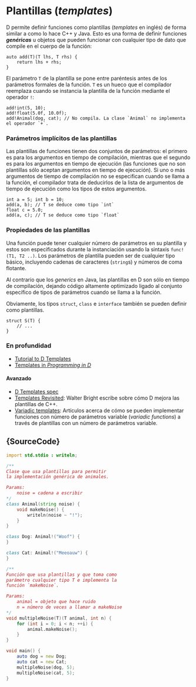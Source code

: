 # Plantillas (*templates*)

D permite definir funciones como plantillas (*templates* en inglés) de forma
similar a como lo hace C++ y Java. Esto es una forma de definir funciones
***genéricas*** u objetos que pueden funcionar con cualquier tipo de dato que
compile en el cuerpo de la función:

    auto add(T)(T lhs, T rhs) {
        return lhs + rhs;
    }

El parámetro `T` de la plantilla se pone entre paréntesis antes de los
parámetros formales de la función. `T` es un hueco que el compilador reemplaza
cuando se instancia la plantilla de la función mediante el operador `!`:

    add!int(5, 10);
    add!float(5.0f, 10.0f);
    add!Animal(dog, cat); // No compila. La clase `Animal` no implementa el operador `+`.

### Parámetros implícitos de las plantillas

Las plantillas de funciones tienen dos conjuntos de parámetros: el primero es
para los argumentos en tiempo de compilación, mientras que el segundo es para
los argumentos en tiempo de ejecución (las funciones que no son plantillas sólo
aceptan argumentos en tiempo de ejecución). Si uno o más argumentos de tiempo
de compilación no se especifican cuando se llama a la función, el compilador
trata de deducirlos de la lista de argumentos de tiempo de ejecución como los
tipos de estos argumentos.

    int a = 5; int b = 10;
    add(a, b); // T se deduce como tipo `int`
    float c = 5.0;
    add(a, c); // T se deduce como tipo `float`

### Propiedades de las plantillas

Una función puede tener cualquier número de parámetros en su plantilla y
estos son especificados durante la instanciación usando la sintaxis
`func!(T1, T2 ..)`. Los parámetros de plantilla pueden ser de cualquier tipo
básico, incluyendo cadenas de caracteres (`string`s) y números de coma flotante.

Al contrario que los *generics* en Java, las plantillas en D son sólo en tiempo
de compilación, dejando código altamente optimizado ligado al conjunto
específico de tipos de parámetros cuando se llama a la función.

Obviamente, los tipos `struct`, `class` e `interface` también se pueden definir
como plantillas.

    struct S(T) {
        // ...
    }

### En profundidad

- [Tutorial to D Templates](https://github.com/PhilippeSigaud/D-templates-tutorial)
- [Templates in _Programming in D_](http://ddili.org/ders/d.en/templates.html)

#### Avanzado

- [D Templates spec](https://dlang.org/spec/template.html)
- [Templates Revisited](http://dlang.org/templates-revisited.html): Walter Bright escribe sobre cómo D mejora las plantillas de C++.
- [Variadic templates](http://dlang.org/variadic-function-templates.html): Artículos acerca de cómo se pueden implementar funciones con número de parámetros variable (*variadic functions*) a través de plantillas con un número de parámetros variable.

## {SourceCode}

```d
import std.stdio : writeln;

/**
Clase que usa plantillas para permitir
la implementación genérica de animales.

Params:
    noise = cadena a escribir
*/
class Animal(string noise) {
    void makeNoise() {
        writeln(noise ~ "!");
    }
}

class Dog: Animal!("Woof") {
}

class Cat: Animal!("Meeoauw") {
}

/**
Función que usa plantillas y que toma como
parámetro cualquier tipo T e implementa la
función `makeNoise`.

Params:
    animal = objeto que hace ruido
    n = número de veces a llamar a makeNoise
*/
void multipleNoise(T)(T animal, int n) {
    for (int i = 0; i < n; ++i) {
        animal.makeNoise();
    }
}

void main() {
    auto dog = new Dog;
    auto cat = new Cat;
    multipleNoise(dog, 5);
    multipleNoise(cat, 5);
}
```
